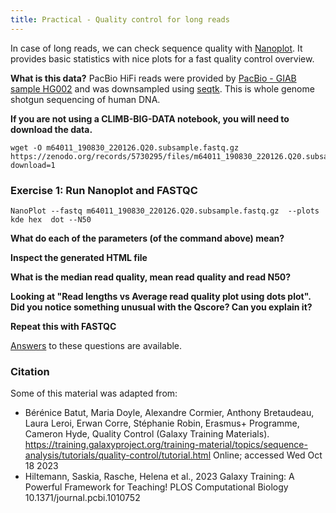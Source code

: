 ```yaml
---
title: Practical - Quality control for long reads
---
```


In case of long reads, we can check sequence quality with [Nanoplot](https://github.com/wdecoster/NanoPlot/). It provides basic statistics with nice plots for a fast quality control overview.

**What is this data?**
PacBio HiFi reads were provided by [PacBio - GIAB sample HG002](https://www.pacb.com/smrt-science/smrt-resources/datasets/) and was downsampled using [seqtk](https://github.com/lh3/seqtk). This is whole genome shotgun sequencing of human DNA.


**If you are not using a CLIMB-BIG-DATA notebook, you will need to download the data.**
```
wget -O m64011_190830_220126.Q20.subsample.fastq.gz https://zenodo.org/records/5730295/files/m64011_190830_220126.Q20.subsample.fastq.gz?download=1
```

### Exercise 1: Run Nanoplot and FASTQC

```
NanoPlot --fastq m64011_190830_220126.Q20.subsample.fastq.gz  --plots  kde hex  dot --N50
```

**What do each of the parameters (of the command above) mean?**

**Inspect the generated HTML file**

**What is the median read quality, mean read quality and read N50?**

**Looking at "Read lengths vs Average read quality plot using dots plot". Did you notice something unusual with the Qscore? Can you explain it?** 

**Repeat this with FASTQC**

[Answers](/seq-data/long-read-qc-answers) to these questions are available.

### Citation

Some of this material was adapted from:

* Bérénice Batut, Maria Doyle, Alexandre Cormier, Anthony Bretaudeau, Laura Leroi, Erwan Corre, Stéphanie Robin, Erasmus+ Programme, Cameron Hyde, Quality Control (Galaxy Training Materials). https://training.galaxyproject.org/training-material/topics/sequence-analysis/tutorials/quality-control/tutorial.html Online; accessed Wed Oct 18 2023
* Hiltemann, Saskia, Rasche, Helena et al., 2023 Galaxy Training: A Powerful Framework for Teaching! PLOS Computational Biology 10.1371/journal.pcbi.1010752
